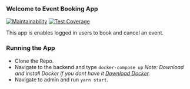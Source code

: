 ### Welcome to Event Booking App

[![Maintainability](https://api.codeclimate.com/v1/badges/6a13f771d06dda78b99e/maintainability)](https://codeclimate.com/github/Quantum-35/Event-Booking-app/maintainability)
[![Test Coverage](https://api.codeclimate.com/v1/badges/6a13f771d06dda78b99e/test_coverage)](https://codeclimate.com/github/Quantum-35/Event-Booking-app/test_coverage)

This app is enables logged in users to book and cancel an event.

### Running the App
- Clone the Repo.
- Navigate to the backend and type `docker-compose up` *Note: Download and install Docker if you dont have it [Download Docker](https://www.docker.com/get-started).*
- Navigate to admin and run `yarn start`.
